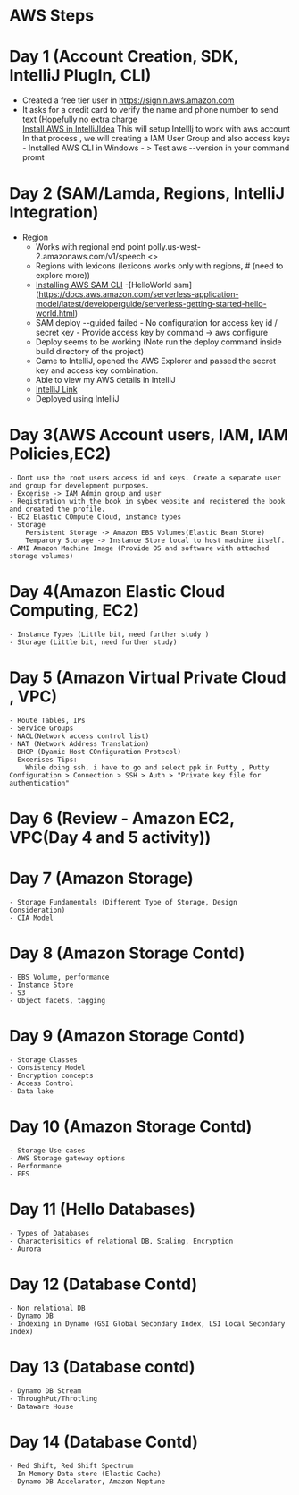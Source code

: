 # AWS Steps 

# Day 1 (Account Creation, SDK, IntelliJ PlugIn, CLI)

  - Created a free tier user in https://signin.aws.amazon.com
  - It asks for a credit card to verify the name and phone number to send text (Hopefully no extra charge      
   [Install AWS in IntelliJIdea](https://docs.aws.amazon.com/toolkit-for-jetbrains/latest/userguide/setup-toolkit.html) This will setup IntellIj to work with aws account
	In that process , we will creating a IAM User Group and also access keys
		- Installed AWS CLI in Windows
		- > Test aws --version in your command promt
  
# Day 2 (SAM/Lamda, Regions, IntelliJ Integration)
  - Region
	- Works with regional end point
		polly.us-west-2.amazonaws.com/v1/speech
		<<Service>> <Region>			<API Action>
	-	Regions with lexicons (lexicons works only with regions, # (need to explore more))	
	- [Installing AWS SAM CLI](https://docs.aws.amazon.com/serverless-application-model/latest/developerguide/serverless-sam-cli-install-windows.html)
	-[HelloWorld sam] (https://docs.aws.amazon.com/serverless-application-model/latest/developerguide/serverless-getting-started-hello-world.html)
	- SAM deploy --guided failed
			- No configuration for access key id / secret key
			- Provide access key by 
					command -> aws configure
	- Deploy seems to be working (Note run the deploy command inside build directory of the project)
	- Came to IntelliJ, opened the AWS Explorer and passed the secret key and access key combination.
	- Able to view my AWS details in IntelliJ
	- [IntelliJ Link](https://docs.aws.amazon.com/toolkit-for-jetbrains/latest/userguide/key-tasks.html#key-tasks-first-connect)
	- Deployed using IntelliJ

# Day 3(AWS Account users, IAM, IAM Policies,EC2)	
	- Dont use the root users access id and keys. Create a separate user and group for development purposes.
	- Excerise -> IAM Admin group and user
	- Registration with the book in sybex website and registered the book and created the profile.
	- EC2 Elastic COmpute Cloud, instance types
	- Storage
		Persistent Storage -> Amazon EBS Volumes(Elastic Bean Store)
		Temparory Storage -> Instance Store local to host machine itself.
	- AMI Amazon Machine Image (Provide OS and software with attached storage volumes)
		
# Day 4(Amazon Elastic Cloud Computing, EC2)
	- Instance Types (Little bit, need further study )
	- Storage (Little bit, need further study)

# Day 5 (Amazon Virtual Private Cloud , VPC)
	- Route Tables, IPs
	- Service Groups
	- NACL(Network access control list)
	- NAT (Network Address Translation)
	- DHCP (Dyamic Host COnfiguration Protocol)
	- Excerises Tips:
		While doing ssh, i have to go and select ppk in Putty , Putty Configuration > Connection > SSH > Auth > "Private key file for authentication"
	
# Day 6 (Review - Amazon EC2, VPC(Day 4 and 5 activity))

# Day 7 (Amazon Storage)
	- Storage Fundamentals (Different Type of Storage, Design Consideration)
	- CIA Model

# Day 8 (Amazon Storage Contd)
	- EBS Volume, performance
	- Instance Store
	- S3
	- Object facets, tagging
	
# Day 9 (Amazon Storage Contd)
	- Storage Classes
	- Consistency Model
	- Encryption concepts
	- Access Control
	- Data lake
	
# Day 10 (Amazon Storage Contd)
	- Storage Use cases
	- AWS Storage gateway options
	- Performance
	- EFS
# Day 11 (Hello Databases)
	- Types of Databases
	- Characterisitics of relational DB, Scaling, Encryption
	- Aurora
# Day 12 (Database Contd)
	- Non relational DB
	- Dynamo DB
	- Indexing in Dynamo (GSI Global Secondary Index, LSI Local Secondary Index)
# Day 13 (Database contd)
	- Dynamo DB Stream
	- ThroughPut/Throtling
	- Dataware House
# Day 14 (Database Contd)
	- Red Shift, Red Shift Spectrum
	- In Memory Data store (Elastic Cache)
	- Dynamo DB Accelarator, Amazon Neptune
	
				
				
	
